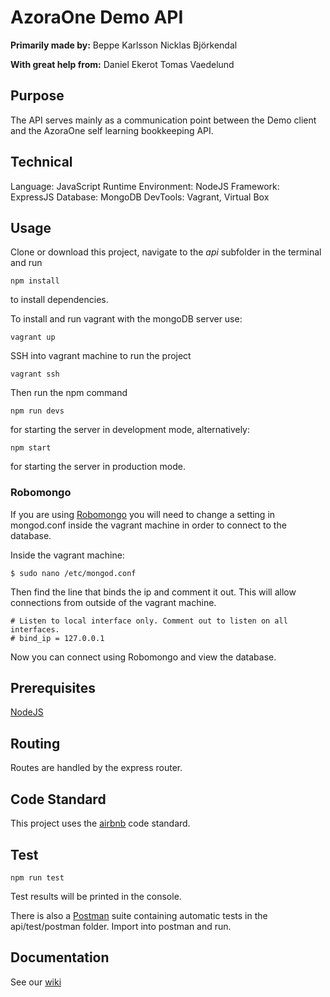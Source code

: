 # AzoraOne Demo API
**Primarily made by:**
Beppe Karlsson
Nicklas Björkendal

**With great help from:**
Daniel Ekerot
Tomas Vaedelund

## Purpose
The API serves mainly as a communication point between the Demo client and the AzoraOne self learning bookkeeping API.

## Technical
Language: JavaScript
Runtime Environment: NodeJS
Framework: ExpressJS
Database: MongoDB
DevTools: Vagrant, Virtual Box

## Usage
Clone or download this project, navigate to the *api* subfolder in the terminal and run
```
npm install
```
to install dependencies.

To install and run vagrant with the mongoDB server use:
```
vagrant up
```
SSH into vagrant machine to run the project
```
vagrant ssh
```
Then run the npm command
```
npm run devs
```
for starting the server in development mode, alternatively:
```
npm start
```
for starting the server in production mode.

### Robomongo
If you are using [Robomongo](https://robomongo.org) you will need to change a setting in mongod.conf inside the vagrant machine in order to connect to the database.

Inside the vagrant machine:
```
$ sudo nano /etc/mongod.conf
```
Then find the line that binds the ip and comment it out. This will allow connections from outside of the vagrant machine.
```
# Listen to local interface only. Comment out to listen on all interfaces.
# bind_ip = 127.0.0.1
```
Now you can connect using Robomongo and view the database.

## Prerequisites
[NodeJS](https://nodejs.org/en/)

## Routing
Routes are handled by the express router.

## Code Standard
This project uses the [airbnb](https://github.com/airbnb/javascript) code standard.

## Test
```
npm run test
```
Test results will be printed in the console.

There is also a [Postman](https://www.getpostman.com/) suite containing automatic tests in the api/test/postman folder. Import into postman and run.

## Documentation
See our [wiki](https://github.com/Ekerot/arkimera-robotics-project/wiki)
